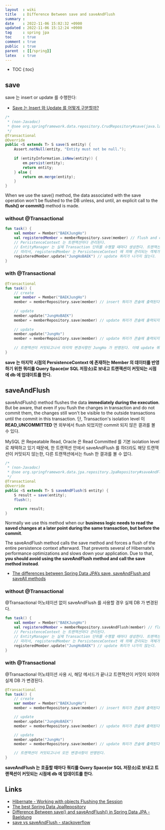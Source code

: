 ```yaml
---
layout  : wiki
title   : Difference Between save and saveAndFlush
summary : 
date    : 2022-11-06 15:02:32 +0900
updated : 2022-11-06 15:12:24 +0900
tag     : spring jpa
toc     : true
comment : true
public  : true
parent  : [[/spring]]
latex   : true
---
```

* TOC
{:toc}

## save

save 는 insert or update 를 수행한다:
- [Save 는 Insert 와 Update 를 어떻게 구분할까?](https://brunch.co.kr/@anonymdevoo/37)

```java
/*
 * (non-Javadoc)
 * @see org.springframework.data.repository.CrudRepository#save(java.lang.Object)
 */
@Transactional
@Override
public <S extends T> S save(S entity) {
    Assert.notNull(entity, "Entity must not be null.");
 
    if (entityInformation.isNew(entity)) {
        em.persist(entity);
        return entity;
    } else {
        return em.merge(entity);
    }
}
```

When we use the save() method, the data associated with the save operation won't be flushed to the DB unless, and until, an explicit call to the __flush() or commit()__ method is made.

### without @Transactional

```kotlin
fun task() {
    val member = Member("BAEKJungHo")
    val registeredMember = memberRepository.save(member) // flush and commit 되어 DB 에 값이 변경된다.
    // PersistenceContext 는 트랜잭션마다 관리된다.
    // EntityManager 는 실제 Transaction 단위를 수행할 때마다 생성한다. 트랜잭션이 끝나면 닫힘
    // 따라서, registeredMember 는 PersistenceContext 에 의해 관리되는 객체가 아니므로 Dirty Checking 이 불가능하다
    registeredMember.update("JungHoBAEK") // update 쿼리가 나가지 않는다.
}
```

### with @Transactional

```kotlin
@Transactional
fun task() {
    // create
    var member = Member("BAEKJungHo")
    member = memberRepository.save(member) // insert 쿼리가 콘솔에 출력된다. (DB 에 반영 X)
    
    // update
    member.update("JungHoBAEK")
    member = memberRepository.save(member) // update 쿼리가 콘솔에 출력되지 않는다.
    
    // update
    member.update("JungHo")
    member = memberRepository.save(member) // update 쿼리가 콘솔에 출력되지 않는다.
    
    // 트랜잭션이 커밋되고나서 마지막 변경사항인 JungHo 가 반영된다. 이때 update 쿼리가 나가고 DB 에 반영된다.
}
```

__save 는 마지막 시점의 PersistenceContext 에 존재하는 Member 의 데이터를 반영하기 위한 쿼리를 Query Space(or SQL 저장소)로 보내고 트랜잭션이 커밋되는 시점에 db 에 업데이트를 한다.__

## saveAndFlush

saveAndFlush() method flushes the data __immediately during the execution__. But be aware, that even if you flush the changes in transaction and do not commit them, the changes still won't be visible to the outside transactions until the commit in this transaction. 단, Transaction's isolation level 이 __READ_UNCOMMITTED__ 면 외부에서 flush 되었지만 commit 되지 않은 결과를 볼 수 있다. 

MySQL 은 Repeatable Read, Oracle 은 Read Committed 를 기본 isolation level 로 채택하고 있기 때문에, 한 트랜잭션 안에서 saveAndFlush 를 하더라도 해당 트랜잭션이 커밋되지 않는한, 다른 트랜잭션에서는 flush 한 결과를 볼 수 없다.

```java
/*
 * (non-Javadoc)
 * @see org.springframework.data.jpa.repository.JpaRepository#saveAndFlush(java.lang.Object)
 */
@Transactional
@Override
public <S extends T> S saveAndFlush(S entity) {
    S result = save(entity);
    flush();
 
    return result;
}
```

Normally we use this method when our __business logic needs to read the saved changes at a later point during the same transaction, but before the commit__.

The saveAndFlush method calls the save method and forces a flush of the entire persistence context afterward. That prevents several of Hibernate’s performance optimizations and slows down your application. Due to that, __you should avoid using the saveAndFlush method and call the save method instead__.
- [The differences between Spring Data JPA’s save, saveAndFlush and saveAll methods](https://thorben-janssen.com/spring-data-jpa-save-saveandflush-and-saveall/)

### without @Transactional

@Transactional 어노테이션 없이 saveAndFlush 를 사용할 경우 실제 DB 가 변경된다.

```kotlin
fun task() {
    val member = Member("BAEKJungHo")
    val registeredMember = memberRepository.saveAndFlush(member) // flush and commit 되어 DB 에 값이 변경된다.
    // PersistenceContext 는 트랜잭션마다 관리된다.
    // EntityManager 는 실제 Transaction 단위를 수행할 때마다 생성한다. 트랜잭션이 끝나면 닫힘
    // 따라서, registeredMember 는 PersistenceContext 에 의해 관리되는 객체가 아니므로 Dirty Checking 이 불가능하다
    registeredMember.update("JungHoBAEK") // update 쿼리가 나가지 않는다.
}
```

### with @Transactional

@Transactional 어노테이션 사용 시, 해당 메서드가 끝나고 트랜잭션이 커밋이 되어야 실제 DB 가 변경된다.

```kotlin
@Transactional
fun task() {
    // create
    var member = Member("BAEKJungHo")
    member = memberRepository.save(member) // insert 쿼리가 콘솔에 출력된다. (DB 에 반영 X)

    // update
    member.update("JungHoBAEK")
    member = memberRepository.save(member) // update 쿼리가 콘솔에 출력된다. (DB 에 반영 X)

    // update
    member.update("JungHo")
    member = memberRepository.save(member) // update 쿼리가 콘솔에 출력된다. (DB 에 반영 X)

    // 트랜잭션이 커밋되고나서 모든 변경사항이 반영된다.
}
```

__saveAndFlush 는 호출할 때마다 쿼리를 Query Space(or SQL 저장소)로 보내고 트랜잭션이 커밋되는 시점에 db 에 업데이트를 한다.__

## Links

- [Hibernate - Working with objects Flushing the Session](https://docs.jboss.org/hibernate/core/4.3/manual/en-US/html/ch11.html#objectstate-flushing)
- [The best Spring Data JpaRepository](https://vladmihalcea.com/best-spring-data-jparepository/)
- [Difference Between save() and saveAndFlush() in Spring Data JPA - Baeldung](https://www.baeldung.com/spring-data-jpa-save-saveandflush)
- [save vs saveAndFlush - stackoverflow](https://stackoverflow.com/questions/21203875/difference-between-save-and-saveandflush-in-spring-data-jpa)
